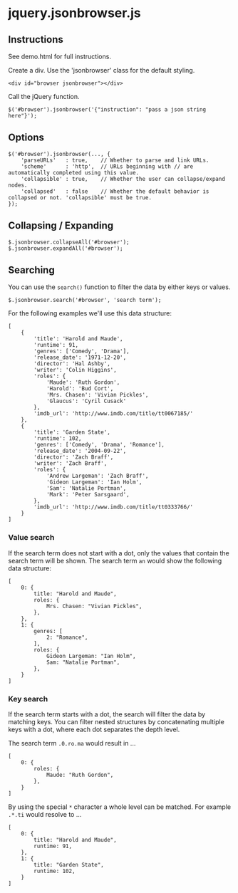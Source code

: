 # jquery.jsonbrowser.js

## Instructions

See demo.html for full instructions.

Create a div. Use the 'jsonbrowser' class for the default styling.

    <div id="browser jsonbrowser"></div>

Call the jQuery function.

    $('#browser').jsonbrowser('{"instruction": "pass a json string here"}');

## Options

    $('#browser').jsonbrowser(..., {
        'parseURLs'   : true,    // Whether to parse and link URLs.
        'scheme'      : 'http',  // URLs beginning with // are automatically completed using this value.
        'collapsible' : true,    // Whether the user can collapse/expand nodes. 
        'collapsed'   : false    // Whether the default behavior is collapsed or not. 'collapsible' must be true.
    });

## Collapsing / Expanding

    $.jsonbrowser.collapseAll('#browser');
    $.jsonbrowser.expandAll('#browser');

## Searching 

You can use the `search()` function to filter the data by either keys or values.

    $.jsonbrowser.search('#browser', 'search term');

For the following examples we'll use this data structure:

    [
        {
            'title': 'Harold and Maude',
            'runtime': 91,
            'genres': ['Comedy', 'Drama'],
            'release_date': '1971-12-20',
            'director': 'Hal Ashby',
            'writer': 'Colin Higgins',
            'roles': {
                'Maude': 'Ruth Gordon',
                'Harold': 'Bud Cort',
                'Mrs. Chasen': 'Vivian Pickles',
                'Glaucus': 'Cyril Cusack'
            },
            'imdb_url': 'http://www.imdb.com/title/tt0067185/'
        },
        {
            'title': 'Garden State',
            'runtime': 102,
            'genres': ['Comedy', 'Drama', 'Romance'],
            'release_date': '2004-09-22',
            'director': 'Zach Braff',
            'writer': 'Zach Braff',
            'roles': {
                'Andrew Largeman': 'Zach Braff',
                'Gideon Largeman': 'Ian Holm',
                'Sam': 'Natalie Portman',
                'Mark': 'Peter Sarsgaard',
            },
            'imdb_url': 'http://www.imdb.com/title/tt0333766/'
        }
    ]

### Value search

If the search term does not start with a dot, only the values that contain the search term will be shown.
The search term `an` would show the following data structure:

    [
        0: {
            title: "Harold and Maude",
            roles: {
                Mrs. Chasen: "Vivian Pickles",
            },
        },
        1: {
            genres: [
                2: "Romance",
            ],
            roles: {
                Gideon Largeman: "Ian Holm",
                Sam: "Natalie Portman",
            },
        }
    ]

### Key search

If the search term starts with a dot, the search will filter the data by matching keys. You can filter nested
structures by concatenating multiple keys with a dot, where each dot separates the depth level.

The search term `.0.ro.ma` would result in ...

    [
        0: {
            roles: {
                Maude: "Ruth Gordon",
            },
        }
    ]

By using the special `*` character a whole level can be matched. For example `.*.ti` would resolve to ...

    [
        0: {
            title: "Harold and Maude",
            runtime: 91,
        },
        1: {
            title: "Garden State",
            runtime: 102,
        }
    ]
